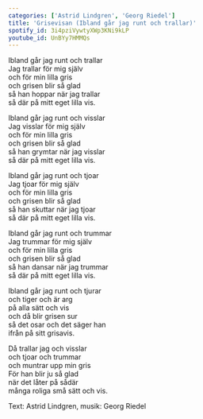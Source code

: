 ```yaml
--- 
categories: ['Astrid Lindgren', 'Georg Riedel'] 
title: 'Grisevisan (Ibland går jag runt och trallar)' 
spotify_id: 3i4pziVywtyXWp3KNi9kLP
youtube_id: UnBYy7HMMQs
---  
```


Ibland går jag runt och trallar  
Jag trallar för mig själv  
och för min lilla gris  
och grisen blir så glad  
så han hoppar när jag trallar  
så där på mitt eget lilla vis.
 
Ibland går jag runt och visslar  
Jag visslar för mig själv  
och för min lilla gris  
och grisen blir så glad  
så han grymtar när jag visslar  
så där på mitt eget lilla vis.
 
Ibland går jag runt och tjoar  
Jag tjoar för mig själv  
och för min lilla gris  
och grisen blir så glad  
så han skuttar när jag tjoar  
så där på mitt eget lilla vis.
 
Ibland går jag runt och trummar  
Jag trummar för mig själv  
och för min lilla gris  
och grisen blir så glad  
så han dansar när jag trummar  
så där på mitt eget lilla vis.
 
Ibland går jag runt och tjurar  
och tiger och är arg  
på alla sätt och vis  
och då blir grisen sur  
så det osar och det säger han  
ifrån på sitt grisavis.
 
Då trallar jag och visslar  
och tjoar och trummar  
och muntrar upp min gris  
För han blir ju så glad  
när det låter på sådär  
många roliga små sätt och vis.


Text: Astrid Lindgren, musik: Georg Riedel
